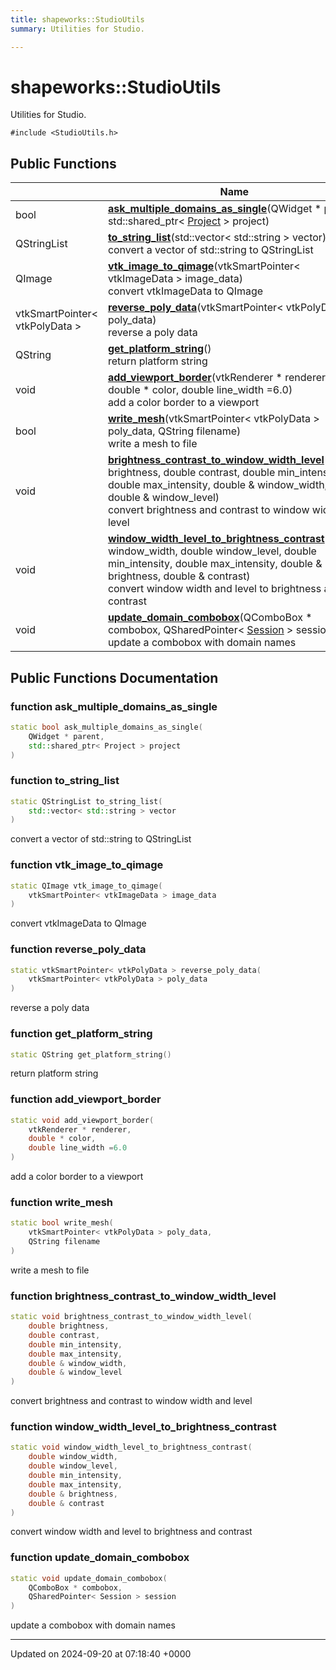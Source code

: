 ```yaml
---
title: shapeworks::StudioUtils
summary: Utilities for Studio. 

---
```


# shapeworks::StudioUtils



Utilities for Studio. 


`#include <StudioUtils.h>`

## Public Functions

|                | Name           |
| -------------- | -------------- |
| bool | **[ask_multiple_domains_as_single](../Classes/classshapeworks_1_1StudioUtils.md#function-ask-multiple-domains-as-single)**(QWidget * parent, std::shared_ptr< [Project](../Classes/classshapeworks_1_1Project.md) > project) |
| QStringList | **[to_string_list](../Classes/classshapeworks_1_1StudioUtils.md#function-to-string-list)**(std::vector< std::string > vector)<br>convert a vector of std::string to QStringList  |
| QImage | **[vtk_image_to_qimage](../Classes/classshapeworks_1_1StudioUtils.md#function-vtk-image-to-qimage)**(vtkSmartPointer< vtkImageData > image_data)<br>convert vtkImageData to QImage  |
| vtkSmartPointer< vtkPolyData > | **[reverse_poly_data](../Classes/classshapeworks_1_1StudioUtils.md#function-reverse-poly-data)**(vtkSmartPointer< vtkPolyData > poly_data)<br>reverse a poly data  |
| QString | **[get_platform_string](../Classes/classshapeworks_1_1StudioUtils.md#function-get-platform-string)**()<br>return platform string  |
| void | **[add_viewport_border](../Classes/classshapeworks_1_1StudioUtils.md#function-add-viewport-border)**(vtkRenderer * renderer, double * color, double line_width =6.0)<br>add a color border to a viewport  |
| bool | **[write_mesh](../Classes/classshapeworks_1_1StudioUtils.md#function-write-mesh)**(vtkSmartPointer< vtkPolyData > poly_data, QString filename)<br>write a mesh to file  |
| void | **[brightness_contrast_to_window_width_level](../Classes/classshapeworks_1_1StudioUtils.md#function-brightness-contrast-to-window-width-level)**(double brightness, double contrast, double min_intensity, double max_intensity, double & window_width, double & window_level)<br>convert brightness and contrast to window width and level  |
| void | **[window_width_level_to_brightness_contrast](../Classes/classshapeworks_1_1StudioUtils.md#function-window-width-level-to-brightness-contrast)**(double window_width, double window_level, double min_intensity, double max_intensity, double & brightness, double & contrast)<br>convert window width and level to brightness and contrast  |
| void | **[update_domain_combobox](../Classes/classshapeworks_1_1StudioUtils.md#function-update-domain-combobox)**(QComboBox * combobox, QSharedPointer< [Session](../Classes/classshapeworks_1_1Session.md) > session)<br>update a combobox with domain names  |

## Public Functions Documentation

### function ask_multiple_domains_as_single

```cpp
static bool ask_multiple_domains_as_single(
    QWidget * parent,
    std::shared_ptr< Project > project
)
```


### function to_string_list

```cpp
static QStringList to_string_list(
    std::vector< std::string > vector
)
```

convert a vector of std::string to QStringList 

### function vtk_image_to_qimage

```cpp
static QImage vtk_image_to_qimage(
    vtkSmartPointer< vtkImageData > image_data
)
```

convert vtkImageData to QImage 

### function reverse_poly_data

```cpp
static vtkSmartPointer< vtkPolyData > reverse_poly_data(
    vtkSmartPointer< vtkPolyData > poly_data
)
```

reverse a poly data 

### function get_platform_string

```cpp
static QString get_platform_string()
```

return platform string 

### function add_viewport_border

```cpp
static void add_viewport_border(
    vtkRenderer * renderer,
    double * color,
    double line_width =6.0
)
```

add a color border to a viewport 

### function write_mesh

```cpp
static bool write_mesh(
    vtkSmartPointer< vtkPolyData > poly_data,
    QString filename
)
```

write a mesh to file 

### function brightness_contrast_to_window_width_level

```cpp
static void brightness_contrast_to_window_width_level(
    double brightness,
    double contrast,
    double min_intensity,
    double max_intensity,
    double & window_width,
    double & window_level
)
```

convert brightness and contrast to window width and level 

### function window_width_level_to_brightness_contrast

```cpp
static void window_width_level_to_brightness_contrast(
    double window_width,
    double window_level,
    double min_intensity,
    double max_intensity,
    double & brightness,
    double & contrast
)
```

convert window width and level to brightness and contrast 

### function update_domain_combobox

```cpp
static void update_domain_combobox(
    QComboBox * combobox,
    QSharedPointer< Session > session
)
```

update a combobox with domain names 

-------------------------------

Updated on 2024-09-20 at 07:18:40 +0000